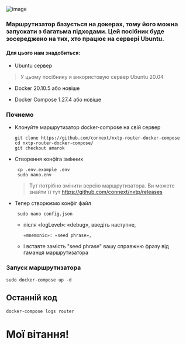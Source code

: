  ![image](https://user-images.githubusercontent.com/105894189/169672950-caf20cb9-26d5-4c4e-9ff0-54ccef2756ea.png)

### Маршрутизатор базується на докерах, тому його можна запускати з багатьма підходами. Цей посібник буде зосереджено на тих, хто працює на сервері Ubuntu.

#### Для цього нам знадобиться:
   
  - Ubuntu сервер
   
   > У цьому посібнику я використовую сервер Ubuntu 20.04
  
  - Docker 20.10.5 або новіше

  - Docker Compose 1.27.4 або новіше
 
 ### Почнемо
 
  - Клонуйте маршрутизатор docker-compose на свій сервер
  
        git clone https://github.com/connext/nxtp-router-docker-compose
        cd nxtp-router-docker-compose/
        git checkout amarok

  - Створення конфіга змінних
  
         cp .env.example .env
         sudo nano.env
        
       >Тут потрібно змінити версію маршрутизатора. Ви можете знайти її тут https://github.com/connext/nxtp/releases
    
  - Тепер створюємо конфіг файл
  
         sudo nano config.json

       - після  «logLevel»: «debug»,  введіть наступне,
       
             «mnemonic»: «seed phrase»,
       - і вставте замість "seed phrase" вашу справжню фразу від гаманця маршрутизатора

### Запуск маршрутизатора

    sudo docker-compose up -d
    
## Останній код

    docker-compose logs router
    
# Мої вітання!
